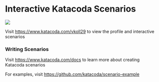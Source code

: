 # Interactive Katacoda Scenarios

[![](http://shields.katacoda.com/katacoda/vkoll29/count.svg)](https://www.katacoda.com/vkoll29 "Get your profile on Katacoda.com")

Visit https://www.katacoda.com/vkoll29 to view the profile and interactive scenarios

### Writing Scenarios
Visit https://www.katacoda.com/docs to learn more about creating Katacoda scenarios

For examples, visit https://github.com/katacoda/scenario-example
